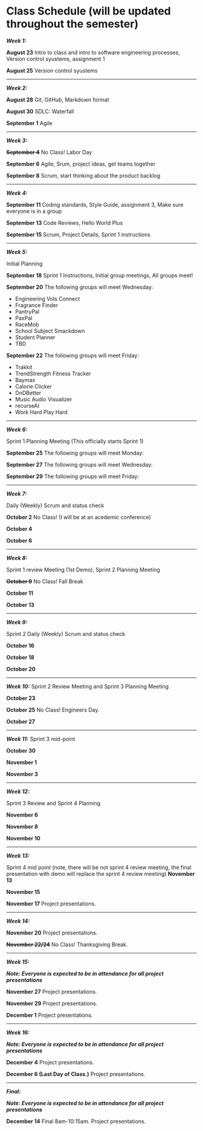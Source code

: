 # Class Schedule (will be updated throughout the semester)

***Week 1:***

**August 23** Intro to class and intro to software engineering processes, Version control syustems, assignment 1

**August 25** Version control syustems 

---
***Week 2:***

**August 28** Git, GitHub, Markdown format

**August 30** SDLC: Waterfall

**September 1** Agile

---
***Week 3:***

**~~September 4~~** No Class! Labor Day

**September 6** Agile, Srum, project ideas, get teams together

**September 8**  Scrum, start thinking about the product backlog

---
***Week 4:***

**September 11**  Coding standards, Style Guide, assignment 3, Make sure everyone is in a group

**September 13** Code Reviews, Hello World Plus

**September 15** Scrum, Project Details, Sprint 1 instructions

---
***Week 5:*** 

Initial Planning

**September 18** Sprint 1 Instructions, Initial group meetings, All groups meet!

**September 20** The following groups will meet Wednesday:
- Engineering Vols Connect
- Fragrance Finder
- PantryPal
- PaxPal
- RaceMob
- School Subject Smackdown
- Student Planner
- TBD


**September 22** The following groups will meet Friday:
- Trakkit
- TrendStrength Fitness Tracker
- Baymax
- Calorie Clicker
- DnDBetter
- Music Audio Visualizer
- recurseAI
- Work Hard Play Hard


---
***Week 6:***

Sprint 1 Planning Meeting (This officially starts Sprint 1)

**September 25** The following groups will meet Monday:

**September 27** The following groups will meet Wednesday:

**September 29** The following groups will meet Friday:

---
***Week 7:***

Daily (Weekly) Scrum and status check

**October 2** No Class! (I will be at an acedemic conference)

**October 4** 

**October 6**

---
***Week 8:***

Sprint 1 review Meeting (1st Demo), Sprint 2 Planning Meeting

**~~October 9~~** No Class! Fall Break

**October 11**

**October 13**

---
***Week 9:***

Sprint 2 Daily (Weekly) Scrum and status check


**October 16**

**October 18**

**October 20**

---
***Week 10:***
Sprint 2 Review Meeting and Sprint 3 Planning Meeting


**October 23**

**October 25** No Class! Engineers Day.

**October 27**

---
***Week 11:***
Sprint 3 mid-point


**October 30**

**November 1**

**November 3**

---
***Week 12:***

Sprint 3 Review and Sprint 4 Planning


**November 6** 

**November 8** 

**November 10**

---
***Week 13:***

Sprint 4 mid point (note, there will be not sprint 4 review meeting, the final presentation with demo will replace the sprint 4 review meeting)
**November 13** 

**November 15**

**November 17** Project presentations.

---
***Week 14:***

**November 20** Project presentations.

**~~November 22/24~~** No Class! Thanksgiving Break.



---
***Week 15:***

***Note: Everyone is expected to be in attendance for all project presentations***

**November 27** Project presentations.

**November 29** Project presentations.

**December 1** Project presentations.

---
***Week 16:***

***Note: Everyone is expected to be in attendance for all project presentations***

**December 4** Project presentations.

**December 6 (Last Day of Class.)** Project presentations.

---
***Final:***

***Note: Everyone is expected to be in attendance for all project presentations***

**December 14** Final 8am-10:15am. Project presentations.

